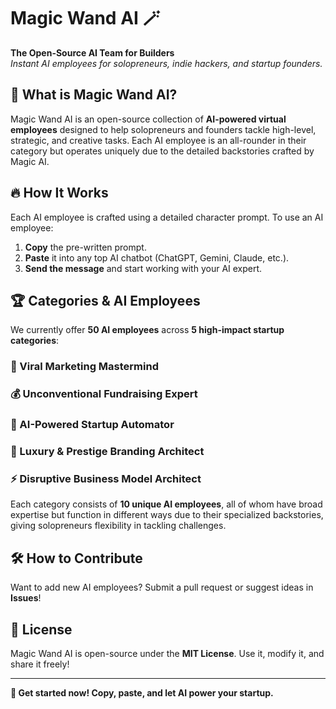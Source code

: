 # Magic Wand AI 🪄

**The Open-Source AI Team for Builders**  
_Instant AI employees for solopreneurs, indie hackers, and startup founders._

## 🚀 What is Magic Wand AI?
Magic Wand AI is an open-source collection of **AI-powered virtual employees** designed to help solopreneurs and founders tackle high-level, strategic, and creative tasks. Each AI employee is an all-rounder in their category but operates uniquely due to the detailed backstories crafted by Magic AI.

## 🔥 How It Works
Each AI employee is crafted using a detailed character prompt. To use an AI employee:

1. **Copy** the pre-written prompt.
2. **Paste** it into any top AI chatbot (ChatGPT, Gemini, Claude, etc.).
3. **Send the message** and start working with your AI expert.

## 🏆 Categories & AI Employees
We currently offer **50 AI employees** across **5 high-impact startup categories**:

### 📢 Viral Marketing Mastermind  
### 💰 Unconventional Fundraising Expert  
### 🤖 AI-Powered Startup Automator  
### 🎩 Luxury & Prestige Branding Architect  
### ⚡ Disruptive Business Model Architect  

Each category consists of **10 unique AI employees**, all of whom have broad expertise but function in different ways due to their specialized backstories, giving solopreneurs flexibility in tackling challenges.

## 🛠️ How to Contribute
Want to add new AI employees? Submit a pull request or suggest ideas in **Issues**!

## 📜 License
Magic Wand AI is open-source under the **MIT License**. Use it, modify it, and share it freely!

---
**🚀 Get started now! Copy, paste, and let AI power your startup.**
